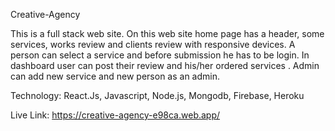 

Creative-Agency

This is a full stack web site. On this web site home page has a header, some services, works review and clients review with responsive devices. A person can select a service and before submission he has to be login. In dashboard user can post their review and his/her ordered services . Admin can add new service and new person as an admin.

Technology: React.Js, Javascript, Node.js, Mongodb, Firebase, Heroku

Live Link: https://creative-agency-e98ca.web.app/
